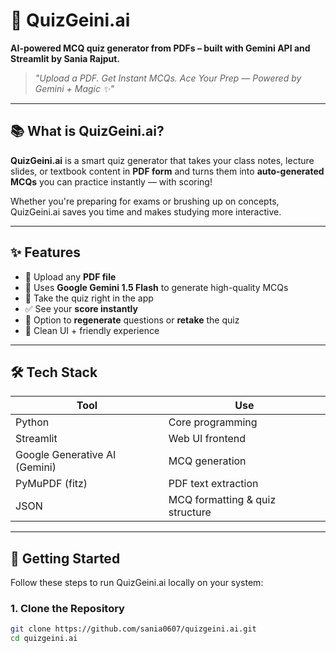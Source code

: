 # 🧞 QuizGeini.ai

**AI-powered MCQ quiz generator from PDFs – built with Gemini API and Streamlit by Sania Rajput.**

> _"Upload a PDF. Get Instant MCQs. Ace Your Prep — Powered by Gemini + Magic ✨"_

---

## 📚 What is QuizGeini.ai?

**QuizGeini.ai** is a smart quiz generator that takes your class notes, lecture slides, or textbook content in **PDF form** and turns them into **auto-generated MCQs** you can practice instantly — with scoring!

Whether you're preparing for exams or brushing up on concepts, QuizGeini.ai saves you time and makes studying more interactive.

---

## ✨ Features

- 📄 Upload any **PDF file**
- 🤖 Uses **Google Gemini 1.5 Flash** to generate high-quality MCQs
- 📝 Take the quiz right in the app
- ✅ See your **score instantly**
- 🔁 Option to **regenerate** questions or **retake** the quiz
- 🎨 Clean UI + friendly experience

---

## 🛠️ Tech Stack

| Tool           | Use                                      |
|----------------|-------------------------------------------|
| Python         | Core programming                         |
| Streamlit      | Web UI frontend                          |
| Google Generative AI (Gemini) | MCQ generation            |
| PyMuPDF (fitz) | PDF text extraction                      |
| JSON           | MCQ formatting & quiz structure          |

---

## 🚀 Getting Started

Follow these steps to run QuizGeini.ai locally on your system:

### 1. Clone the Repository

```bash
git clone https://github.com/sania0607/quizgeini.ai.git
cd quizgeini.ai
